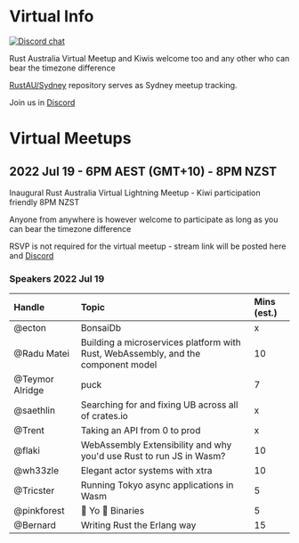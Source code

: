 # Virtual Info

[![Discord chat][discord-badge]][discord-url]

Rust Australia Virtual Meetup and Kiwis welcome too and any other who can bear the timezone difference

[RustAU/Sydney](https://github.com/RustAU/Sydney) repository serves as Sydney meetup tracking.

Join us in [Discord](https://discord.gg/pW35BNSBeV)

# Virtual Meetups

## 2022 Jul 19 - 6PM AEST (GMT+10) - 8PM NZST 

Inaugural Rust Australia Virtual Lightning Meetup - Kiwi participation friendly 8PM NZST

Anyone from anywhere is however welcome to participate as long as you can bear the timezone difference

RSVP is not required for the virtual meetup - stream link will be posted here and [Discord](https://discord.gg/pW35BNSBeV)

### Speakers 2022 Jul 19

| Handle            | Topic                           | Mins (est.) |
| :---              | :---                            | :---   |
| @ecton            | BonsaiDb                        | x      |
| @Radu Matei       | Building a microservices platform with Rust, WebAssembly, and the component model | 10 |
| @Teymor Alridge   | puck                                     | 7  |
| @saethlin         | Searching for and fixing UB across all of crates.io | x |
| @Trent            | Taking an API from 0 to prod             | x  |
| @flaki            | WebAssembly Extensibility and why you'd use Rust to run JS in Wasm? | 10 |
| @wh33zle          | Elegant actor systems with xtra          | 10 |
| @Tricster         | Running Tokyo async applications in Wasm | 5  |
| @pinkforest       | 💜 Yo 🦀 Binaries                        | 5  |
| @Bernard          | Writing Rust the Erlang way              | 15 |

[discord-badge]: https://img.shields.io/discord/987700580866723880.svg?logo=discord
[discord-url]: https://discord.gg/pW35BNSBeV
